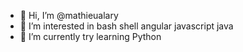 - 👋 Hi, I’m @mathieualary
- 👀 I’m interested in bash shell angular javascript java 
- 🌱 I’m currently try learning Python



<!---
mathieualary/mathieualary is a ✨ special ✨ repository because its `README.md` (this file) appears on your GitHub profile.
You can click the Preview link to take a look at your changes.
--->
